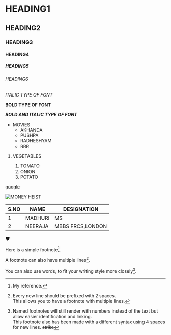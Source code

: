 # HEADING1
## HEADING2
### HEADING3
#### HEADING4
##### HEADING5
###### HEADING6
*ITALIC TYPE OF FONT*

**BOLD TYPE OF FONT**

***BOLD AND ITALIC TYPE OF FONT***

* MOVIES
  * AKHANDA
  * PUSHPA
  * RADHESHYAM
  * RRR
1. VEGETABLES

   1. TOMATO
   2. ONION
   3. POTATO 

[google](https://www.google.com/)

![MONEY HEIST](https://img.etimg.com/thumb/msid-86033126,width-640,resizemode-4,imgsize-68454/big-success-story.jpg)

S.NO|NAME|DESIGNATION
-----|----|----------|
1|MADHURI|MS
2|NEERAJA|MBBS FRCS,LONDON

:heart:

<!-- This content will not appear in the rendered Markdown -->

Here is a simple footnote[^1].

A footnote can also have multiple lines[^2].  

You can also use words, to fit your writing style more closely[^note].

[^1]: My reference.
[^2]: Every new line should be prefixed with 2 spaces.  
  This allows you to have a footnote with multiple lines.
[^note]:
    Named footnotes will still render with numbers instead of the text but allow easier identification and linking.  
    This footnote also has been made with a different syntax using 4 spaces for new lines.
~~strike~~
